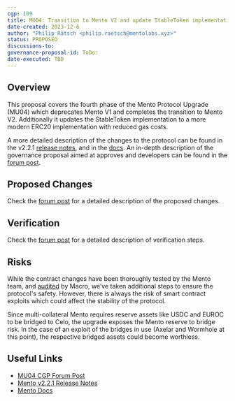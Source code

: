 ```yaml
---
cgp: 109
title: MU04: Transition to Mento V2 and update StableToken implementation
date-created: 2023-12-6
author: "Philip Rätsch <philip.raetsch@mentolabs.xyz>"
status: PROPOSED
discussions-to: 
governance-proposal-id: ToDo:
date-executed: TBD
---
```


## Overview

This proposal covers the fourth phase of the Mento Protocol Upgrade (MU04) which deprecates Mento V1 and completes the transition to Mento V2. Additionally it updates the StableToken implementation to a more modern ERC20 implementation with reduced gas costs.

A more detailed description of the changes to the protocol can be found in the v2.2.1 [release notes](https://github.com/mento-protocol/mento-core/releases/tag/v2.2.1), and in the [docs](https://docs.mento.org).
An in-depth description of the governance proposal aimed at approves and developers can be found in the [forum post](https://forum.celo.org/t/proposal-mento-upgrade-mu04-phase-out-v1-fully-transition-to-v2-and-update-stabletoken/7034).

## Proposed Changes

Check the [forum post](https://forum.celo.org/t/proposal-mento-upgrade-mu04-phase-out-v1-fully-transition-to-v2-and-update-stabletoken/7034) for a detailed description of the proposed changes.

## Verification

Check the [forum post](https://forum.celo.org/t/proposal-mento-upgrade-mu04-phase-out-v1-fully-transition-to-v2-and-update-stabletoken/7034) for a detailed description of verification steps.

## Risks

While the contract changes have been thoroughly tested by the Mento team, and [audited](https://0xmacro.com/library/audits/mento-1) by Macro, we’ve taken additional steps to ensure the protocol's safety. However, there is always the risk of smart contract exploits which could affect the stability of the protocol.

Since multi-collateral Mento requires reserve assets like USDC and EUROC to be bridged to Celo, the upgrade exposes the Mento reserve to bridge risk. In the case of an exploit of the bridges in use (Axelar and Wormhole at this point), the respective bridged assets could become worthless.

## Useful Links

- [MU04 CGP Forum Post](https://forum.celo.org/t/proposal-mento-upgrade-mu04-phase-out-v1-fully-transition-to-v2-and-update-stabletoken/7034)
- [Mento v2.2.1 Release Notes](https://github.com/mento-protocol/mento-core/releases/tag/v2.2.1)
- [Mento Docs](https://docs.mento.org)
